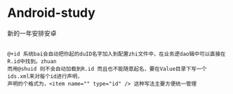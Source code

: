 # Android-study
新的一年安排安卓

```

@+id 系统bai会自动把你起的duID名字加入到配置zhi文件中，在业务逻dao辑中可以直接在R.id中找到。zhuan
而用@shuid 则不会自动加载到R.id 而且也不能随意起名，要在Value目录下写一个ids.xml来对每个id进行声明，
声明的个格式为，<item name="" type="id" /> 这种写法主要方便统一管理

```